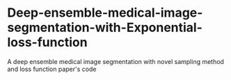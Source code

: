 # Deep-ensemble-medical-image-segmentation-with-Exponential-loss-function
A deep ensemble medical image segmentation with novel sampling method  and loss function paper's code
